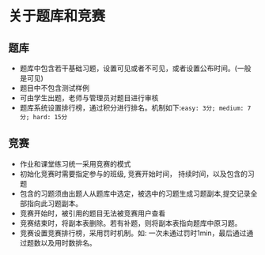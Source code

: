 # 关于题库和竞赛

## 题库

- 题库中包含若干基础习题，设置可见或者不可见，或者设置公布时间。(一般是可见)
- 题目中不包含测试样例
- 可由学生出题，老师与管理员对题目进行审核
- 题库系统设置排行榜，通过积分进行排名。机制如下:`easy: 3分; medium: 7分; hard: 15分`

## 竞赛

- 作业和课堂练习统一采用竞赛的模式
- 初始化竞赛时需要指定参与的班级, 竞赛开始时间， 持续时间，以及包含的习题
- 包含的习题须由出题人从题库中选定，被选中的习题生成习题副本,提交记录全部指向此习题副本。
- 竞赛开始时，被引用的题目无法被竞赛用户查看
- 竞赛结束时，将副本表删除。若有补题，则将副本表指向题库中原习题。
- 竞赛设置竞赛排行榜，采用罚时机制。如: 一次未通过罚时1min，最后通过通过题数以及用时数排名。